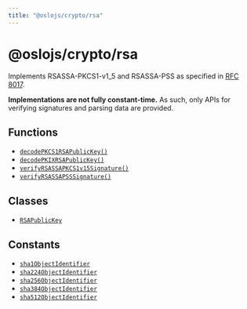 ```yaml
---
title: "@oslojs/crypto/rsa"
---
```


# @oslojs/crypto/rsa

Implements RSASSA-PKCS1-v1_5 and RSASSA-PSS as specified in [RFC 8017](https://datatracker.ietf.org/doc/html/rfc8017).

**Implementations are not fully constant-time.** As such, only APIs for verifying signatures and parsing data are provided.

## Functions

- [`decodePKCS1RSAPublicKey()`](/reference/rsa/decodePKCS1RSAPublicKey)
- [`decodePKIXRSAPublicKey()`](/reference/rsa/decodePKIXRSAPublicKey)
- [`verifyRSASSAPKCS1v15Signature()`](/reference/rsa/verifyRSASSAPKCS1v15Signature)
- [`verifyRSASSAPSSSignature()`](/reference/rsa/verifyRSASSAPSSSignature)

## Classes

- [`RSAPublicKey`](/reference/rsa/RSAPublicKey)

## Constants

- [`sha1ObjectIdentifier`](/reference/rsa/sha1ObjectIdentifier)
- [`sha224ObjectIdentifier`](/reference/rsa/sha224ObjectIdentifier)
- [`sha256ObjectIdentifier`](/reference/rsa/sha256ObjectIdentifier)
- [`sha384ObjectIdentifier`](/reference/rsa/sha384ObjectIdentifier)
- [`sha512ObjectIdentifier`](/reference/rsa/sha512ObjectIdentifier)
